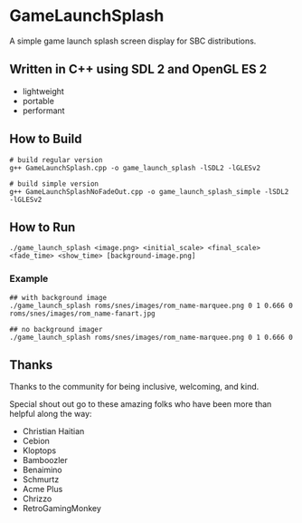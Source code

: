 # GameLaunchSplash
A simple game launch splash screen display for SBC distributions.

## Written in C++ using SDL 2 and OpenGL ES 2
* lightweight
* portable
* performant

## How to Build
```shell
# build regular version
g++ GameLaunchSplash.cpp -o game_launch_splash -lSDL2 -lGLESv2

# build simple version
g++ GameLaunchSplashNoFadeOut.cpp -o game_launch_splash_simple -lSDL2 -lGLESv2
```

## How to Run
```./game_launch_splash <image.png> <initial_scale> <final_scale> <fade_time> <show_time> [background-image.png]```

### Example
```shell
## with background image
./game_launch_splash roms/snes/images/rom_name-marquee.png 0 1 0.666 0 roms/snes/images/rom_name-fanart.jpg

## no background imager
./game_launch_splash roms/snes/images/rom_name-marquee.png 0 1 0.666 0
```

## Thanks
Thanks to the community for being inclusive, welcoming, and kind.

Special shout out go to these amazing folks who have been more than helpful along the way:
* Christian Haitian
* Cebion
* Kloptops
* Bamboozler
* Benaimino
* Schmurtz
* Acme Plus
* Chrizzo
* RetroGamingMonkey